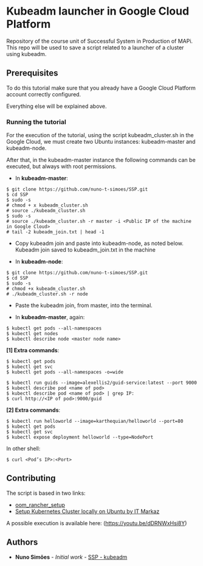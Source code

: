 # Kubeadm launcher in Google Cloud Platform 

Repository of the course unit of Successful System in Production of MAPi.
This repo will be used to save a script related to a launcher of a cluster using kubeadm.

## Prerequisites

To do this tutorial make sure that you already have a Google Cloud Platform account correctly configured.

Everything else will be explained above.

### Running the tutorial

For the execution of the tutorial, using the script kubeadm_cluster.sh in the Google Cloud, we must create two Ubuntu instances: kubeadm-master and kubeadm-node.

After that, in the kubeadm-master instance the following commands can be executed, but always with root permissions.

- In **kubeadm-master**:
```
$ git clone https://github.com/nuno-t-simoes/SSP.git
$ cd SSP
$ sudo -s
# chmod + x kubeadm_cluster.sh
# source ./kubeadm_cluster.sh
$ sudo -s
# source ./kubeadm_cluster.sh -r master -i <Public IP of the machine in Google Cloud>
# tail -2 kubeadm_join.txt | head -1
```

- Copy kubeadm join and paste into kubeadm-node, as noted below. Kubeadm join saved to kubeadm_join.txt in the machine

- In **kubeadm-node**:
```
$ git clone https://github.com/nuno-t-simoes/SSP.git
$ cd SSP
$ sudo -s
# chmod +x kubeadm_cluster.sh
# ./kubeadm_cluster.sh -r node
```

- Paste the kubeadm join, from master, into the terminal.

- In **kubeadm-master**, again:
```
$ kubectl get pods --all-namespaces
$ kubectl get nodes
$ kubectl describe node <master node name>
```

**[1] Extra commands**:
```
$ kubectl get pods
$ kubectl get svc
$ kubectl get pods --all-namespaces -o=wide
	
$ kubectl run guids --image=alexellis2/guid-service:latest --port 9000
$ kubectl describe pod <name of pod>
$ kubectl describe pod <name of pod> | grep IP:
$ curl http://<IP of pod>:9000/guid
```

**[2] Extra commands**:
```
$ kubectl run helloworld --image=karthequian/helloworld --port=80
$ kubectl get pods
$ kubectl get svc
$ kubectl expose deployment helloworld --type=NodePort
```

In other shell:
```
$ curl <Pod’s IP>:<Port>
```

## Contributing

The script is based in two links:
- [oom_rancher_setup](https://github.com/onap/logging-analytics/blob/master/deploy/rancher/oom_rancher_setup.sh)
- [Setup Kubernetes Cluster locally on Ubuntu by IT Markaz](https://www.youtube.com/watch?v=6ZRphF0wGAM)

A possible execution is available here: (https://youtu.be/dDRNWxHsi8Y)


## Authors

* **Nuno Simões** - *Initial work* - [SSP - kubeadm](https://github.com/nuno-t-simoes/SSP.git)

